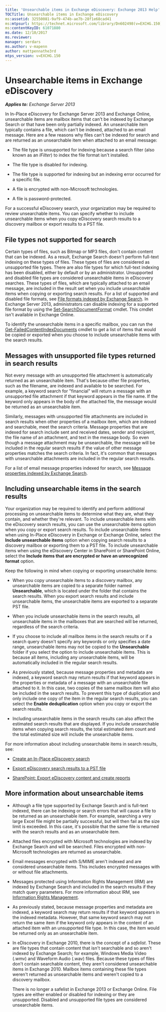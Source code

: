 ```yaml
---
title: 'Unsearchable items in Exchange eDiscovery: Exchange 2013 Help'
TOCTitle: Unsearchable items in Exchange eDiscovery
ms:assetid: 32550081-9af9-474b-ae7b-28f1e68cad41
ms:mtpsurl: https://technet.microsoft.com/library/Dn602498(v=EXCHG.150)
ms:contentKeyID: 61071880
ms.date: 12/10/2017
ms.reviewer: 
manager: serdars
ms.author: v-mapenn
author: mattpennathe3rd
mtps_version: v=EXCHG.150
---
```


# Unsearchable items in Exchange eDiscovery

_**Applies to:** Exchange Server 2013_

In In-Place eDiscovery for Exchange Server 2013 and Exchange Online, unsearchable items are mailbox items that can't be indexed by Exchange Search or that have been only partially indexed. An unsearchable item typically contains a file, which can't be indexed, attached to an email message. Here are a few reasons why files can't be indexed for search and are returned as an unsearchable item when attached to an email message:

  - The file type is unsupported for indexing because a search filter (also known as an *IFilter*) to index the file format isn't installed.

  - The file type is disabled for indexing.

  - The file type is supported for indexing but an indexing error occurred for a specific file.

  - A file is encrypted with non-Microsoft technologies.

  - A file is password-protected.

For a successful eDiscovery search, your organization may be required to review unsearchable items. You can specify whether to include unsearchable items when you copy eDiscovery search results to a discovery mailbox or export results to a PST file.

## File types not supported for search

Certain types of files, such as Bitmap or MP3 files, don't contain content that can be indexed. As a result, Exchange Search doesn't perform full-text indexing on these types of files. These types of files are considered as unsupported file types. There are also file types for which full-text indexing has been disabled, either by default or by an administrator. Unsupported and disabled file types are considered unsearchable items in eDiscovery searches. These types of files, which are typically attached to an email message, are included in the result set when you include unsearchable items when copying or exporting search results. For a list of supported and disabled file formats, see [File formats indexed by Exchange Search](file-formats-indexed-by-exchange-search-exchange-2013-help.md). In Exchange Server 2013, administrators can disable indexing for a supported file format by using the [Set-SearchDocumentFormat](https://technet.microsoft.com/library/jj873756\(v=exchg.150\)) cmdlet. This cmdlet isn't available in Exchange Online.

To identify the unsearchable items in a specific mailbox, you can run the [Get-FailedContentIndexDocuments](https://technet.microsoft.com/library/dd351154\(v=exchg.150\)) cmdlet to get a list of items that would be copied or exported when you choose to include unsearchable items with the search results.

## Messages with unsupported file types returned in search results

Not every message with an unsupported file attachment is automatically returned as an unsearchable item. That's because other file properties, such as the filename, are indexed and available to be searched. For example, a keyword search for "financial" will return a message with an unsupported file attachment if that keyword appears in the file name. If the keyword only appears in the body of the attached file, the message would be returned as an unsearchable item.

Similarly, messages with unsupported file attachments are included in search results when other properties of a mailbox item, which are indexed and searchable, meet the search criteria. Message properties that are indexed for search include sent and received dates, sender and recipient, the file name of an attachment, and text in the message body. So even though a message attachment may be unsearchable, the message will be included in the regular search results if the value of other message properties matches the search criteria. In fact, it's common that messages with unsearchable attachments are included in the regular search results.

For a list of email message properties indexed for search, see [Message properties indexed by Exchange Search](message-properties-indexed-by-exchange-search-exchange-2013-help.md).

## Including unsearchable items in the search results

Your organization may be required to identify and perform additional processing on unsearchable items to determine what they are, what they contain, and whether they're relevant. To include unsearchable items with the eDiscovery search results, you can use the unsearchable items option when you copy or export search results. To include unsearchable items when using In-Place eDiscovery in Exchange or Exchange Online, select the **Include unsearchable items** option when copying search results to a discovery mailbox or exporting them to a PST file. To include unsearchable items when using the eDiscovery Center in SharePoint or SharePoint Online, select the **Include items that are encrypted or have an unrecognized format** option.

Keep the following in mind when copying or exporting unsearchable items:

  - When you copy unsearchable items to a discovery mailbox, any unsearchable items are copied to a separate folder named **Unsearchable**, which is located under the folder that contains the search results. When you export search results and include unsearchable items, the unsearchable items are exported to a separate PST file.

  - When you include unsearchable items in the search results, all unsearchable items in the mailboxes that are searched will be returned, regardless of the search criteria.

  - If you choose to include all mailbox items in the search results or if a search query doesn't specify any keywords or only specifies a date range, unsearchable items may not be copied to the **Unsearchable** folder if you select the option to include unsearchable items. This is because all items, including any unsearchable items, will be automatically included in the regular search results.

  - As previously stated, because message properties and metadata are indexed, a keyword search may return results if that keyword appears in the properties or metadata of a message with an unsearchable file attached to it. In this case, two copies of the same mailbox item will also be included in the search results. To prevent this type of duplication and only include one copy of the item in the regular search results, you can select the **Enable deduplication** option when you copy or export the search results.

  - Including unsearchable items in the search results can also affect the estimated search results that are displayed. If you include unsearchable items when copying search results, the total estimated item count and the total estimated size will include the unsearchable items.

For more information about including unsearchable items in search results, see:

  - [Create an In-Place eDiscovery search](https://docs.microsoft.com/exchange/security-and-compliance/in-place-ediscovery/create-in-place-ediscovery-search)

  - [Export eDiscovery search results to a PST file](https://docs.microsoft.com/exchange/security-and-compliance/in-place-ediscovery/export-search-results)

  - [SharePoint: Export eDiscovery content and create reports](https://go.microsoft.com/fwlink/p/?linkid=324757)

## More information about unsearchable items

  - Although a file type supported by Exchange Search and is full-text indexed, there can be indexing or search errors that will cause a file to be returned as an unsearchable item. For example, searching a very large Excel file might be partially successful, but will then fail as the size limit is exceeded. In this case, it's possible that the same file is returned with the search results and as an unsearchable item.

  - Attached files encrypted with Microsoft technologies are indexed by Exchange Search and will be searched. Files encrypted with non-Microsoft technologies are returned as unsearchable.

  - Email messages encrypted with S/MIME aren't indexed and are considered unsearchable items. This includes encrypted messages with or without file attachments.

  - Messages protected using Information Rights Management (IRM) are indexed by Exchange Search and included in the search results if they match query parameters. For more information about IRM, see [Information Rights Management](information-rights-management-exchange-2013-help.md).

  - As previously stated, because message properties and metadata are indexed, a keyword search may return results if that keyword appears in the indexed metadata. However, that same keyword search may not return the same item if the keyword only appears in the content of an attached item with an unsupported file type. In this case, the item would be returned only as an unsearchable item.

  - In eDiscovery in Exchange 2010, there is the concept of a *safelist*. These are file types that contain content that isn't searchable and so aren't indexed by Exchange Search; for example, Windows Media Video (.wmv) and Waveform Audio (.wav) files. Because these types of files don't contain searchable content, they aren't considered unsearchable items in Exchange 2010. Mailbox items containing these file types weren't returned as unsearchable items and weren't copied to a discovery mailbox.

    There is no longer a safelist in Exchange 2013 or Exchange Online. File types are either enabled or disabled for indexing or they are unsupported. Disabled and unsupported file types are considered unsearchable items.
